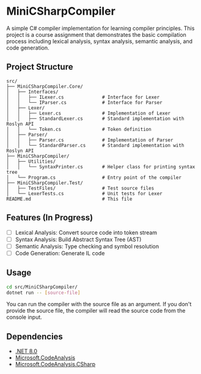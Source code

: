 # MiniCSharpCompiler

A simple C# compiler implementation for learning compiler principles. This project is a course assignment that demonstrates the basic compilation process including lexical analysis, syntax analysis, semantic analysis, and code generation.

## Project Structure

```
src/
├── MiniCSharpCompiler.Core/
│   ├── Interfaces/
│   │   ├── ILexer.cs              # Interface for Lexer
│   │   └── IParser.cs             # Interface for Parser
│   ├── Lexer/
│   │   ├── Lexer.cs               # Implementation of Lexer
│   │   ├── StandardLexer.cs       # Standard implementation with Roslyn API
│   │   └── Token.cs               # Token definition
│   ├── Parser/
│   │   ├── Parser.cs              # Implementation of Parser
│   │   └── StandardParser.cs      # Standard implementation with Roslyn API
├── MiniCSharpCompiler/
│   ├── Utilities/
│   │   └── SyntaxPrinter.cs       # Helper class for printing syntax tree
│   └── Program.cs                 # Entry point of the compiler
├── MiniCSharpCompiler.Test/
│   ├── TestFiles/                 # Test source files
│   └── LexerTests.cs              # Unit tests for Lexer
README.md                          # This file
```

## Features (In Progress)

- [ ] Lexical Analysis: Convert source code into token stream
- [ ] Syntax Analysis: Build Abstract Syntax Tree (AST)
- [ ] Semantic Analysis: Type checking and symbol resolution
- [ ] Code Generation: Generate IL code

## Usage

```sh
cd src/MiniCSharpCompiler/
dotnet run -- [source-file]
```

You can run the compiler with the source file as an argument. If you don't provide the source file, the compiler will read the source code from the console input.

## Dependencies

- [.NET 8.0](https://dotnet.microsoft.com/download/dotnet/8.0)
- [Microsoft.CodeAnalysis](https://www.nuget.org/packages/Microsoft.CodeAnalysis/)
- [Microsoft.CodeAnalysis.CSharp](https://www.nuget.org/packages/Microsoft.CodeAnalysis.CSharp/)
